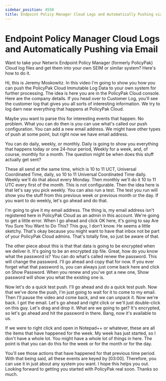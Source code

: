 ```yaml
---
sidebar_position: 4550
title: Endpoint Policy Manager Cloud Logs and Automatically Pushing via Email
---
```


# Endpoint Policy Manager Cloud Logs and Automatically Pushing via Email

Want to take your Netwrix Endpoint Policy Manager (formerly PolicyPak) Cloud log files and get them into your own SEIM or similar system? Here's how to do it.

Hi, this is Jeremy Moskowitz. In this video I'm going to show you how you can push the PolicyPak Cloud Immutable Log Data to your own system for further processing. The idea is here you are in the PolicyPak Cloud console. Here are the company details. If you head over to Customer Log, you'll see the customer log that gives you all sorts of interesting information. We try to log darn near everything that happens at PolicyPak Cloud.

Maybe you want to parse this for interesting events that happen. No problem. What you can do then is you can use what's called our push configuration. You can add a new email address. We might have other types of push at some point, but right now we have email address.

You can do daily, weekly, or monthly. Daily is going to show you everything that happens today or one 24-hour period, Weekly for a week, and, of course, monthly for a month. The question might be when does this stuff actually get sent?

These all send at the same time, which is 10 to 11 UCT, Universal Coordinated Time, daily, so 10 to 11 Universal Coordinated Time daily. Weekly we'll do that about every Monday. Then monthly we'll do it 10 to 11 UTC every first of the month. This is not configurable. Then the idea here is that let's say you pick weekly. You can also run a test. The test you run will show you the stuff from this previous week or previous month or the day. If you want to do weekly, let's go ahead and do that.

I'm going to give it my email address. The thing is, my email address isn't registered here in PolicyPak Cloud as an admin in this account. We're going to get a little error. When I go ahead and click OK here, it's going to say Are You Sure You Want to Do This? This guy, I don't know. He seems a little sketchy. That's okay because you might want to have that inbox not be part of your PolicyPak Cloud admins. That's totally fine, so just be aware of that.

The other piece about this is that that data is going to be encrypted when we deliver it. It's going to be an encrypted zip file. Great, how do you know what the password is? You can do what's called renew the password. This will change the password. I'll go ahead and copy that for now. If you ever forget what that password is, you can always just come back here and click on Show Password. When you renew and you've got a new one, Show password will show you what the existing one is.

Now let's do a quick test push. I'll go ahead and do a quick test push. Now that we've done the push, I'm just going to wait for it to come to my email. Then I'll pause the video and come back, and we can unpack it. Now we're back. I got the email. Let's go ahead and right click or we'll just double-click on this guy. Let's drag and drop it. What are we going to get? It's encrypted, so let's go ahead and hit the password in there. Bang, now it's available to us.

If we were to right click and open in Notepad++ or whatever, these are all the items that have happened for the week. My week has just started, so I don't have a whole lot. You might have a whole lot of things in here. The point is that you can do this for the week or for the month or for the day.

You'll see those actions that have happened for that previous time period. With that being said, all these events are keyed by [03:00]. Therefore, you can use it in just about any system you want. I hope this helps you out. Looking forward to getting you started with PolicyPak real soon. Thanks so much.